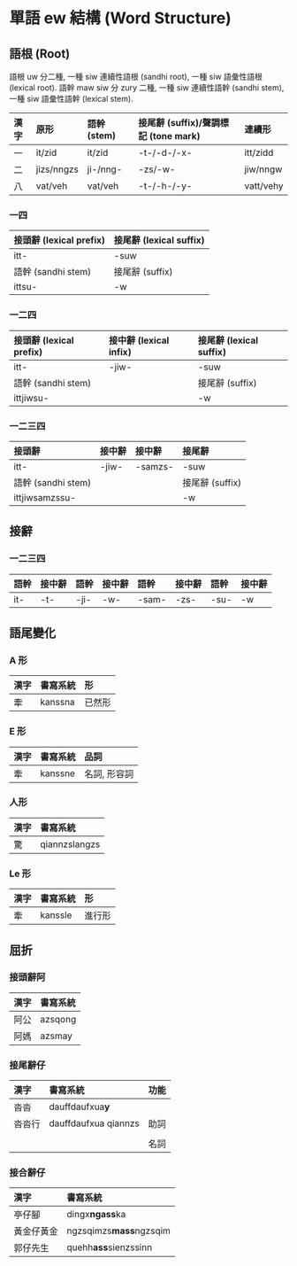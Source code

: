 # 單語 ew 結構 (Word Structure)

## 語根 (Root)

語根 uw 分二種, 一種 siw 連續性語根 (sandhi root), 一種 siw 語彙性語根 (lexical root). 語幹 maw siw 分 zury 二種, 一種 siw 連續性語幹 (sandhi stem), 一種 siw 語彙性語幹 (lexical stem).

| 漢字 | 原形 | 語幹 (stem) | 接尾辭 (suffix)/聲調標記 (tone mark) | 連續形 |
| :--- | :--- | :--- | :--- | :--- |
| 一 | it/zid | it/zid | -t-/-d-/-x- | itt/zidd |
| 二 | jizs/nngzs | ji-/nng- | -zs/-w- | jiw/nngw |
| 八 | vat/veh | vat/veh | -t-/-h-/-y- | vatt/vehy |

### 一四

| 接頭辭 (lexical prefix) | 接尾辭 (lexical suffix) |
| :--- | :--- |
| itt- | -suw |
| 語幹 (sandhi stem) | 接尾辭 \(suffix\) |
| ittsu- | -w |

### 一二四

| 接頭辭 (lexical prefix) | 接中辭 (lexical infix) | 接尾辭 (lexical suffix) |
| :--- | :--- | :--- |
| itt- | -jiw- | -suw |
| 語幹 (sandhi stem) | | 接尾辭 (suffix) |
| ittjiwsu- | | -w |

### 一二三四

| 接頭辭 | 接中辭 | 接中辭 | 接尾辭 |
| :--- | :--- | :--- | :--- |
| itt- | -jiw- | -samzs- | -suw |
| 語幹 (sandhi stem) | | | 接尾辭 (suffix) |
| ittjiwsamzssu- | | | -w |

## 接辭

### 一二三四

| 語幹 | 接中辭 | 語幹 | 接中辭 | 語幹 | 接中辭 | 語幹 | 接中辭 |
| :--- | :--- | :--- | :--- | :--- | :--- | :--- | :--- |
| it- | -t- | -ji- | -w- | -sam- | -zs- | -su- | -w |


## 語尾變化

### A 形

| 漢字 | 書寫系統 | 形 |
| :--- | :--- | :--- |
| 牽 | kanssna | 已然形 |

### E 形

| 漢字 | 書寫系統 | 品詞 |
| :--- | :--- | :--- |
| 牽 | kanssne | 名詞, 形容詞 |

### 人形

| 漢字 | 書寫系統 |
| :--- | :--- |
| 驚 | qiannzslangzs |

### Le 形

| 漢字 | 書寫系統 | 形 |
| :--- | :--- | :--- |
| 牽 | kanssle | 進行形 |

## 屈折

### 接頭辭阿

| 漢字 | 書寫系統 |
| :--- | :--- |
| 阿公 | azsqong |
| 阿媽 | azsmay |

### 接尾辭仔

| 漢字 | 書寫系統 | 功能 |
| :--- | :--- | :--- |
| 沓沓 | dauffdaufxua**y** | |
| 沓沓行 | dauffdaufxua qiannzs | 助詞 |
| | | |
| | | 名詞 |

### 接合辭仔

| 漢字 | 書寫系統 |
| :--- | :--- |
| 亭仔腳 | dingx**ngass**ka |
| 黃金仔黃金 | ngzsqimzs**mass**ngzsqim |
| 郭仔先生 | quehh**ass**sienzssinn |
